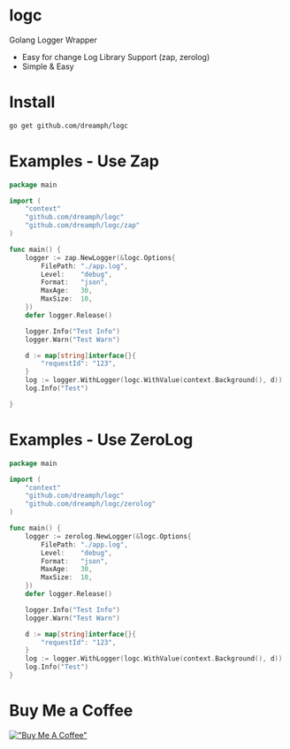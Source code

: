# logc

Golang Logger Wrapper
- Easy for change Log Library Support (zap, zerolog)
- Simple & Easy 

Install
=======
``` sh
go get github.com/dreamph/logc
```

Examples - Use Zap
=======
``` go
package main

import (
	"context"
	"github.com/dreamph/logc"
	"github.com/dreamph/logc/zap"
)

func main() {
	logger := zap.NewLogger(&logc.Options{
		FilePath: "./app.log",
		Level:    "debug",
		Format:   "json",
		MaxAge:   30,
		MaxSize:  10,
	})
	defer logger.Release()

	logger.Info("Test Info")
	logger.Warn("Test Warn")

	d := map[string]interface{}{
		"requestId": "123",
	}
	log := logger.WithLogger(logc.WithValue(context.Background(), d))
	log.Info("Test")

}
```

Examples - Use ZeroLog
=======
``` go
package main

import (
	"context"
	"github.com/dreamph/logc"
	"github.com/dreamph/logc/zerolog"
)

func main() {
	logger := zerolog.NewLogger(&logc.Options{
		FilePath: "./app.log",
		Level:    "debug",
		Format:   "json",
		MaxAge:   30,
		MaxSize:  10,
	})
	defer logger.Release()

	logger.Info("Test Info")
	logger.Warn("Test Warn")

	d := map[string]interface{}{
		"requestId": "123",
	}
	log := logger.WithLogger(logc.WithValue(context.Background(), d))
	log.Info("Test")
}
```


Buy Me a Coffee
=======
[!["Buy Me A Coffee"](https://www.buymeacoffee.com/assets/img/custom_images/orange_img.png)](https://www.buymeacoffee.com/dreamph)